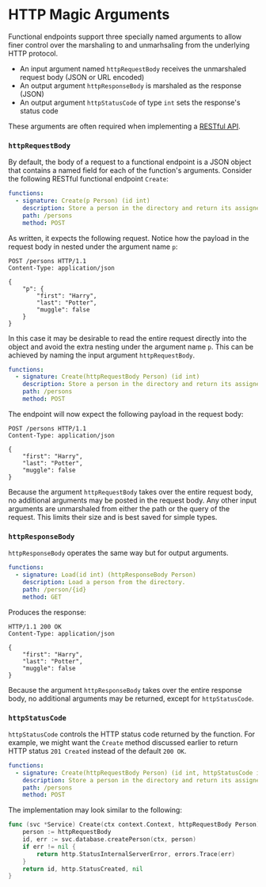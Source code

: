 # HTTP Magic Arguments

Functional endpoints support three specially named arguments to allow finer control over the marshaling to and unmarhsaling from the underlying HTTP protocol.

* An input argument named `httpRequestBody` receives the unmarshaled request body (JSON or URL encoded)
* An output argument `httpResponseBody` is marshaled as the response (JSON)
* An output argument `httpStatusCode` of type `int` sets the response's status code

These arguments are often required when implementing a [RESTful API](../tech/rpc-vs-rest.md).

### `httpRequestBody`

By default, the body of a request to a functional endpoint is a JSON object that contains a named field for each of the function's arguments. Consider the following RESTful functional endpoint `Create`:

```yaml
functions:
  - signature: Create(p Person) (id int)
    description: Store a person in the directory and return its assigned ID.
    path: /persons
    method: POST
```

As written, it expects the following request. Notice how the payload in the request body in nested under the argument name `p`:

```http
POST /persons HTTP/1.1
Content-Type: application/json

{
    "p": {
        "first": "Harry",
        "last": "Potter",
        "muggle": false
    }
}
```

In this case it may be desirable to read the entire request directly into the object and avoid the extra nesting under the argument name `p`. This can be achieved by naming the input argument `httpRequestBody`.

```yaml
functions:
  - signature: Create(httpRequestBody Person) (id int)
    description: Store a person in the directory and return its assigned ID.
    path: /persons
    method: POST
```

The endpoint will now expect the following payload in the request body:

```http
POST /persons HTTP/1.1
Content-Type: application/json

{
    "first": "Harry",
    "last": "Potter",
    "muggle": false
}
```

Because the argument `httpRequestBody` takes over the entire request body, no additional arguments may be posted in the request body. Any other input arguments are unmarshaled from either the path or the query of the request. This limits their size and is best saved for simple types.

### `httpResponseBody`

`httpResponseBody` operates the same way but for output arguments.

```yaml
functions:
  - signature: Load(id int) (httpResponseBody Person) 
    description: Load a person from the directory.
    path: /person/{id}
    method: GET
```

Produces the response:

```http
HTTP/1.1 200 OK
Content-Type: application/json

{
    "first": "Harry",
    "last": "Potter",
    "muggle": false
}
```

Because the argument `httpResponseBody` takes over the entire response body, no additional arguments may be returned, except for `httpStatusCode`.

### `httpStatusCode`

`httpStatusCode` controls the HTTP status code returned by the function. For example, we might want the `Create` method discussed earlier to return HTTP status `201 Created` instead of the default `200 OK`.

```yaml
functions:
  - signature: Create(httpRequestBody Person) (id int, httpStatusCode int)
    description: Store a person in the directory and return its assigned ID.
    path: /persons
    method: POST
```

The implementation may look similar to the following:

```go
func (svc *Service) Create(ctx context.Context, httpRequestBody Person) (id int, httpStatusCode int, err error) {
    person := httpRequestBody
    id, err := svc.database.createPerson(ctx, person)
    if err != nil {
        return http.StatusInternalServerError, errors.Trace(err)
    }
    return id, http.StatusCreated, nil
}
```
